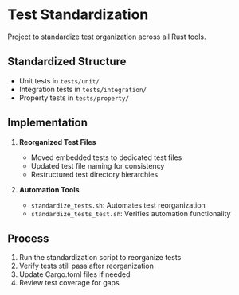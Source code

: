 # Test Standardization

Project to standardize test organization across all Rust tools.

## Standardized Structure

- Unit tests in `tests/unit/`
- Integration tests in `tests/integration/`
- Property tests in `tests/property/`

## Implementation

1. **Reorganized Test Files**

   - Moved embedded tests to dedicated test files
   - Updated test file naming for consistency
   - Restructured test directory hierarchies

2. **Automation Tools**
   - `standardize_tests.sh`: Automates test reorganization
   - `standardize_tests_test.sh`: Verifies automation functionality

## Process

1. Run the standardization script to reorganize tests
2. Verify tests still pass after reorganization
3. Update Cargo.toml files if needed
4. Review test coverage for gaps
